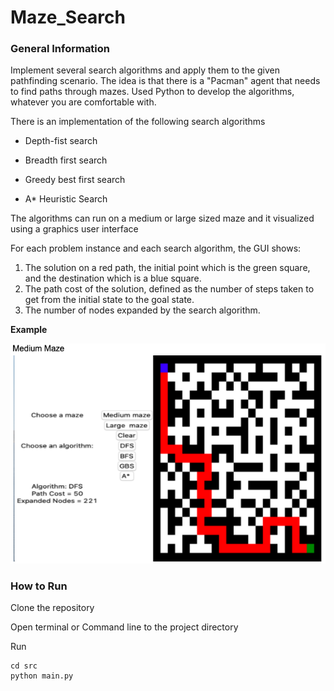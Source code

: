# Maze_Search

### General Information

Implement several search algorithms and apply them to the given pathfinding scenario. The idea is that there is a "Pacman" agent that needs to find paths through mazes. Used Python to develop the algorithms, whatever you are comfortable with. 

There is an implementation of the following search algorithms

- Depth-fist search

- Breadth first search

- Greedy best first search

- A* Heuristic Search

The algorithms can run on a medium or large sized maze and it visualized using a graphics user interface

For each problem instance and each search algorithm, the GUI shows:
1. The solution on a red path, the initial point which is the green square, and the destination which is a blue square.
2. The path cost of the solution, defined as the number of steps taken to get from the
initial state to the goal state.
3. The number of nodes expanded by the search algorithm.

**Example**

![alt text](./example.png)

### How to Run

Clone the repository

Open terminal or Command line to the project directory

Run

```
cd src
python main.py
```
